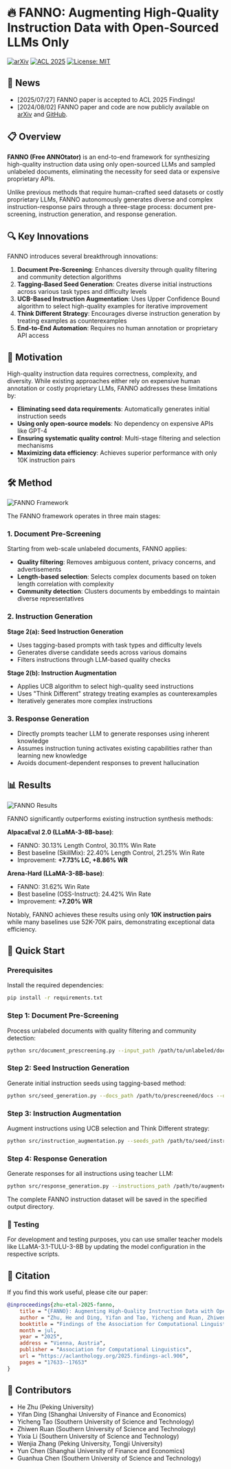 # 🔥 FANNO: Augmenting High-Quality Instruction Data with Open-Sourced LLMs Only

[![arXiv](https://img.shields.io/badge/arXiv-2408.01323-b31b1b.svg)](https://arxiv.org/abs/2408.01323) [![ACL 2025](https://img.shields.io/badge/ACL%202025-Findings-green)](https://aclanthology.org/2025.findings-acl.906/) [![License: MIT](https://img.shields.io/badge/License-MIT-yellow.svg)](https://opensource.org/licenses/MIT)

## 📰 News
- [2025/07/27] FANNO paper is accepted to ACL 2025 Findings!
- [2024/08/02] FANNO paper and code are now publicly available on [arXiv](https://arxiv.org/abs/2408.01323) and [GitHub](https://github.com/sustech-nlp/FANNO).

## 📋 Overview

**FANNO (Free ANNOtator)** is an end-to-end framework for synthesizing high-quality instruction data using only open-sourced LLMs and sampled unlabeled documents, eliminating the necessity for seed data or expensive proprietary APIs.

Unlike previous methods that require human-crafted seed datasets or costly proprietary LLMs, FANNO autonomously generates diverse and complex instruction-response pairs through a three-stage process: document pre-screening, instruction generation, and response generation.

## 🔍 Key Innovations

FANNO introduces several breakthrough innovations:

1. **Document Pre-Screening**: Enhances diversity through quality filtering and community detection algorithms
2. **Tagging-Based Seed Generation**: Creates diverse initial instructions across various task types and difficulty levels  
3. **UCB-Based Instruction Augmentation**: Uses Upper Confidence Bound algorithm to select high-quality examples for iterative improvement
4. **Think Different Strategy**: Encourages diverse instruction generation by treating examples as counterexamples
5. **End-to-End Automation**: Requires no human annotation or proprietary API access

## 🧠 Motivation

High-quality instruction data requires correctness, complexity, and diversity. While existing approaches either rely on expensive human annotation or costly proprietary LLMs, FANNO addresses these limitations by:

- **Eliminating seed data requirements**: Automatically generates initial instruction seeds
- **Using only open-source models**: No dependency on expensive APIs like GPT-4
- **Ensuring systematic quality control**: Multi-stage filtering and selection mechanisms
- **Maximizing data efficiency**: Achieves superior performance with only 10K instruction pairs

## 🛠️ Method

![FANNO Framework](figures/fanno-framework.png)

The FANNO framework operates in three main stages:

### 1. Document Pre-Screening
Starting from web-scale unlabeled documents, FANNO applies:
- **Quality filtering**: Removes ambiguous content, privacy concerns, and advertisements
- **Length-based selection**: Selects complex documents based on token length correlation with complexity
- **Community detection**: Clusters documents by embeddings to maintain diverse representatives

### 2. Instruction Generation
**Stage 2(a): Seed Instruction Generation**
- Uses tagging-based prompts with task types and difficulty levels
- Generates diverse candidate seeds across various domains
- Filters instructions through LLM-based quality checks

**Stage 2(b): Instruction Augmentation** 
- Applies UCB algorithm to select high-quality seed instructions
- Uses "Think Different" strategy treating examples as counterexamples
- Iteratively generates more complex instructions

### 3. Response Generation
- Directly prompts teacher LLM to generate responses using inherent knowledge
- Assumes instruction tuning activates existing capabilities rather than learning new knowledge
- Avoids document-dependent responses to prevent hallucination

## 📊 Results

![FANNO Results](figures/fanno-results.png)

FANNO significantly outperforms existing instruction synthesis methods:

**AlpacaEval 2.0 (LLaMA-3-8B-base)**:
- FANNO: 30.13% Length Control, 30.11% Win Rate  
- Best baseline (SkillMix): 22.40% Length Control, 21.25% Win Rate
- Improvement: **+7.73% LC, +8.86% WR**

**Arena-Hard (LLaMA-3-8B-base)**:
- FANNO: 31.62% Win Rate
- Best baseline (OSS-Instruct): 24.42% Win Rate  
- Improvement: **+7.20% WR**

Notably, FANNO achieves these results using only **10K instruction pairs** while many baselines use 52K-70K pairs, demonstrating exceptional data efficiency.

## 🚀 Quick Start

### Prerequisites
Install the required dependencies:
```bash
pip install -r requirements.txt
```

### Step 1: Document Pre-Screening
Process unlabeled documents with quality filtering and community detection:
```bash
python src/document_prescreening.py --input_path /path/to/unlabeled/docs --output_path /path/to/prescreened/docs
```

### Step 2: Seed Instruction Generation  
Generate initial instruction seeds using tagging-based method:
```bash
python src/seed_generation.py --docs_path /path/to/prescreened/docs --output_path /path/to/seed/instructions
```

### Step 3: Instruction Augmentation
Augment instructions using UCB selection and Think Different strategy:
```bash
python src/instruction_augmentation.py --seeds_path /path/to/seed/instructions --output_path /path/to/augmented/instructions
```

### Step 4: Response Generation
Generate responses for all instructions using teacher LLM:
```bash
python src/response_generation.py --instructions_path /path/to/augmented/instructions --output_path /path/to/final/dataset
```

The complete FANNO instruction dataset will be saved in the specified output directory.

### 🧪 Testing
For development and testing purposes, you can use smaller teacher models like LLaMA-3.1-TULU-3-8B by updating the model configuration in the respective scripts.

## 📝 Citation

If you find this work useful, please cite our paper:

```bibtex
@inproceedings{zhu-etal-2025-fanno,
    title = "{FANNO}: Augmenting High-Quality Instruction Data with Open-Sourced {LLM}s Only",
    author = "Zhu, He and Ding, Yifan and Tao, Yicheng and Ruan, Zhiwen and Li, Yixia and Zhang, Wenjia and Chen, Yun and Chen, Guanhua",
    booktitle = "Findings of the Association for Computational Linguistics: ACL 2025",
    month = jul,
    year = "2025",
    address = "Vienna, Austria",
    publisher = "Association for Computational Linguistics",
    url = "https://aclanthology.org/2025.findings-acl.906",
    pages = "17633--17653"
}
```

## 🤝 Contributors

- He Zhu (Peking University)
- Yifan Ding (Shanghai University of Finance and Economics)  
- Yicheng Tao (Southern University of Science and Technology)
- Zhiwen Ruan (Southern University of Science and Technology)
- Yixia Li (Southern University of Science and Technology)
- Wenjia Zhang (Peking University, Tongji University)
- Yun Chen (Shanghai University of Finance and Economics)
- Guanhua Chen (Southern University of Science and Technology)